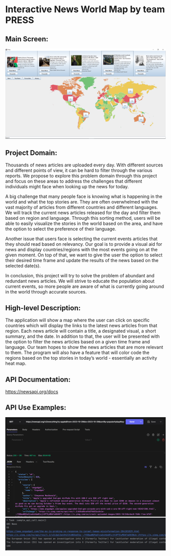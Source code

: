 # Interactive News World Map by team PRESS

## Main Screen:
![mainScreen.png](mainScreen.png)

## Project Domain:

Thousands of news articles are uploaded every day. With different sources and different points of view, it can be hard to filter through the various reports. We propose to explore this problem domain through this project and focus on these areas to address the challenges that different individuals might face when looking up the news for today.

A big challenge that many people face is knowing what is happening in the world and what the top stories are. They are often overwhelmed with the vast majority of articles from different countries and different languages. We will track the current news articles released for the day and filter them based on region and language. Through this sorting method, users will be able to easily visualize the stories in the world based on the area, and have the option to select the preference of their language. 

Another issue that users face is selecting the current events articles that they should read based on relevancy. Our goal is to provide a visual aid for news and display countries/regions with the most events going on at the given moment. On top of that, we want to give the user the option to select their desired time frame and update the results of the news based on the selected date(s). 

In conclusion, this project will try to solve the problem of abundant and redundant news articles. We will strive to educate the population about current events, so more people are aware of what is currently going around in the world through accurate sources. 


## High-level Description:

The application will show a map where the user can click on specific countries which will display the links to the latest news articles from that region. Each news article will contain a title, a designated visual, a short summary, and the date. In addition to that, the user will be presented with the option to filter the news articles based on a given time frame and language. 
Our team hopes to show the news articles that are more relevant to them. The program will also have a feature that will color code the regions based on the top stories in today’s world - essentially an activity heat map. 

## API Documentation:
https://newsapi.org/docs

## API Use Examples:
![hoppscotch test api call.png](hoppscotch%20test%20api%20call.png)
![api call result.png](api%20call%20result.png)

